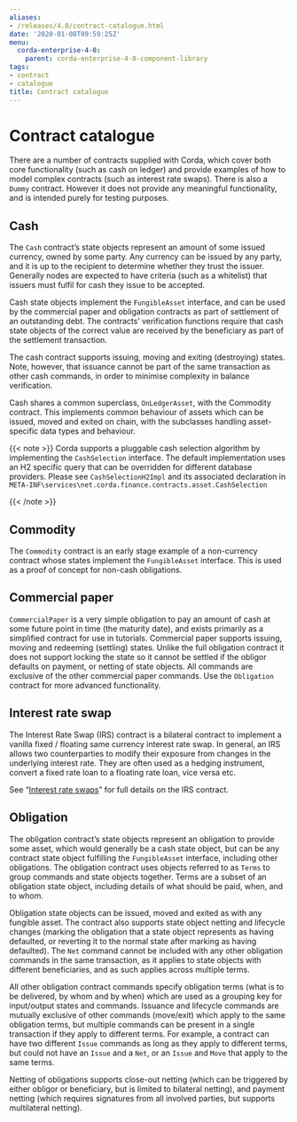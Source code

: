 ```yaml
---
aliases:
- /releases/4.0/contract-catalogue.html
date: '2020-01-08T09:59:25Z'
menu:
  corda-enterprise-4-0:
    parent: corda-enterprise-4-0-component-library
tags:
- contract
- catalogue
title: Contract catalogue
---
```



# Contract catalogue

There are a number of contracts supplied with Corda, which cover both core functionality (such as cash on ledger) and
provide examples of how to model complex contracts (such as interest rate swaps). There is also a `Dummy` contract.
However it does not provide any meaningful functionality, and is intended purely for testing purposes.


## Cash

The `Cash` contract’s state objects represent an amount of some issued currency, owned by some party. Any currency
can be issued by any party, and it is up to the recipient to determine whether they trust the issuer. Generally nodes
are expected to have criteria (such as a whitelist) that issuers must fulfil for cash they issue to be accepted.

Cash state objects implement the `FungibleAsset` interface, and can be used by the commercial paper and obligation
contracts as part of settlement of an outstanding debt. The contracts’ verification functions require that cash state
objects of the correct value are received by the beneficiary as part of the settlement transaction.

The cash contract supports issuing, moving and exiting (destroying) states. Note, however, that issuance cannot be part
of the same transaction as other cash commands, in order to minimise complexity in balance verification.

Cash shares a common superclass, `OnLedgerAsset`, with the Commodity contract. This implements common behaviour of
assets which can be issued, moved and exited on chain, with the subclasses handling asset-specific data types and
behaviour.

{{< note >}}
Corda supports a pluggable cash selection algorithm by implementing the `CashSelection` interface.
The default implementation uses an H2 specific query that can be overridden for different database providers.
Please see `CashSelectionH2Impl` and its associated declaration in
`META-INF\services\net.corda.finance.contracts.asset.CashSelection`

{{< /note >}}

## Commodity

The `Commodity` contract is an early stage example of a non-currency contract whose states implement the `FungibleAsset`
interface. This is used as a proof of concept for non-cash obligations.


## Commercial paper

`CommercialPaper` is a very simple obligation to pay an amount of cash at some future point in time (the maturity
date), and exists primarily as a simplified contract for use in tutorials. Commercial paper supports issuing, moving
and redeeming (settling) states. Unlike the full obligation contract it does not support locking the state so it cannot
be settled if the obligor defaults on payment, or netting of state objects. All commands are exclusive of the other
commercial paper commands. Use the `Obligation` contract for more advanced functionality.


## Interest rate swap

The Interest Rate Swap (IRS) contract is a bilateral contract to implement a vanilla fixed / floating same currency
interest rate swap. In general, an IRS allows two counterparties to modify their exposure from changes in the underlying
interest rate. They are often used as a hedging instrument, convert a fixed rate loan to a floating rate loan, vice
versa etc.

See “[Interest rate swaps](contract-irs.md)” for full details on the IRS contract.


## Obligation

The obligation contract’s state objects represent an obligation to provide some asset, which would generally be a
cash state object, but can be any contract state object fulfilling the `FungibleAsset` interface, including other
obligations. The obligation contract uses objects referred to as `Terms` to group commands and state objects together.
Terms are a subset of an obligation state object, including details of what should be paid, when, and to whom.

Obligation state objects can be issued, moved and exited as with any fungible asset. The contract also supports state
object netting and lifecycle changes (marking the obligation that a state object represents as having defaulted, or
reverting it to the normal state after marking as having defaulted). The `Net` command cannot be included with any
other obligation commands in the same transaction, as it applies to state objects with different beneficiaries, and
as such applies across multiple terms.

All other obligation contract commands specify obligation terms (what is to be delivered, by whom and by when)
which are used as a grouping key for input/output states and commands. Issuance and lifecycle commands are mutually
exclusive of other commands (move/exit) which apply to the same obligation terms, but multiple commands can be present
in a single transaction if they apply to different terms. For example, a contract can have two different `Issue`
commands as long as they apply to different terms, but could not have an `Issue` and a `Net`, or an `Issue` and
`Move` that apply to the same terms.

Netting of obligations supports close-out netting (which can be triggered by either obligor or beneficiary, but is
limited to bilateral netting), and payment netting (which requires signatures from all involved parties, but supports
multilateral netting).

